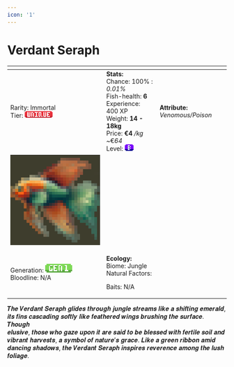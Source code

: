 ```yaml
---
icon: '1'
---
```


# Verdant Seraph



<table data-view="cards"><thead><tr><th></th><th></th><th></th></tr></thead><tbody><tr><td>Rarity: Immortal<br>Tier: <img src="../../../../../.gitbook/assets/image (4).png" alt=""></td><td><strong>Stats:</strong><br>Chance: 100% : <em>0.01%</em><br>Fish-health: <strong>6</strong><br>Experience: 400 XP<br>Weight: <strong>14 - 18kg</strong><br>Price: <strong>€4</strong> <em>/kg   ~</em>€<em>64</em><br>Level: <img src="../../../../../.gitbook/assets/quality_b.png" alt=""></td><td><strong>Attribute:</strong> <em>Venomous/Poison</em></td></tr><tr><td><img src="../../../../../.gitbook/assets/image (74).png" alt="" data-size="original"></td><td></td><td></td></tr><tr><td>Generation: <img src="../../../../../.gitbook/assets/gen1 (1).png" alt=""><br>Bloodline: N/A</td><td><p><strong>Ecology:</strong> <br>Biome: Jungle<br>Natural Factors: </p><p>Baits: N/A<br></p></td><td></td></tr></tbody></table>

𝑻𝒉𝒆 𝑽𝒆𝒓𝒅𝒂𝒏𝒕 𝑺𝒆𝒓𝒂𝒑𝒉 𝒈𝒍𝒊𝒅𝒆𝒔 𝒕𝒉𝒓𝒐𝒖𝒈𝒉 𝒋𝒖𝒏𝒈𝒍𝒆 𝒔𝒕𝒓𝒆𝒂𝒎𝒔 𝒍𝒊𝒌𝒆 𝒂 𝒔𝒉𝒊𝒇𝒕𝒊𝒏𝒈 𝒆𝒎𝒆𝒓𝒂𝒍𝒅,\
𝒊𝒕𝒔 𝒇𝒊𝒏𝒔 𝒄𝒂𝒔𝒄𝒂𝒅𝒊𝒏𝒈 𝒔𝒐𝒇𝒕𝒍𝒚 𝒍𝒊𝒌𝒆 𝒇𝒆𝒂𝒕𝒉𝒆𝒓𝒆𝒅 𝒘𝒊𝒏𝒈𝒔 𝒃𝒓𝒖𝒔𝒉𝒊𝒏𝒈 𝒕𝒉𝒆 𝒔𝒖𝒓𝒇𝒂𝒄𝒆. 𝑻𝒉𝒐𝒖𝒈𝒉\
𝒆𝒍𝒖𝒔𝒊𝒗𝒆, 𝒕𝒉𝒐𝒔𝒆 𝒘𝒉𝒐 𝒈𝒂𝒛𝒆 𝒖𝒑𝒐𝒏 𝒊𝒕 𝒂𝒓𝒆 𝒔𝒂𝒊𝒅 𝒕𝒐 𝒃𝒆 𝒃𝒍𝒆𝒔𝒔𝒆𝒅 𝒘𝒊𝒕𝒉 𝒇𝒆𝒓𝒕𝒊𝒍𝒆 𝒔𝒐𝒊𝒍 𝒂𝒏𝒅\
𝒗𝒊𝒃𝒓𝒂𝒏𝒕 𝒉𝒂𝒓𝒗𝒆𝒔𝒕𝒔, 𝒂 𝒔𝒚𝒎𝒃𝒐𝒍 𝒐𝒇 𝒏𝒂𝒕𝒖𝒓𝒆’𝒔 𝒈𝒓𝒂𝒄𝒆. 𝑳𝒊𝒌𝒆 𝒂 𝒈𝒓𝒆𝒆𝒏 𝒓𝒊𝒃𝒃𝒐𝒏 𝒂𝒎𝒊𝒅 \
𝒅𝒂𝒏𝒄𝒊𝒏𝒈 𝒔𝒉𝒂𝒅𝒐𝒘𝒔, 𝒕𝒉𝒆 𝑽𝒆𝒓𝒅𝒂𝒏𝒕 𝑺𝒆𝒓𝒂𝒑𝒉 𝒊𝒏𝒔𝒑𝒊𝒓𝒆𝒔 𝒓𝒆𝒗𝒆𝒓𝒆𝒏𝒄𝒆 𝒂𝒎𝒐𝒏𝒈 𝒕𝒉𝒆 𝒍𝒖𝒔𝒉 𝒇𝒐𝒍𝒊𝒂𝒈𝒆.
